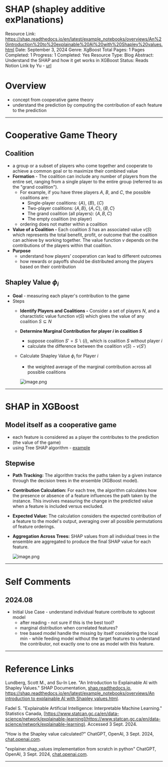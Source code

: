 # SHAP (shapley additive exPlanations)

Resource Link: https://shap.readthedocs.io/en/latest/example_notebooks/overviews/An%20introduction%20to%20explainable%20AI%20with%20Shapley%20values.html
Date: September 3, 2024
Genre: XgBoost
Total Pages: 1
Pages Completed: 1
Progress: 1
Completed: Yes
Resource Type: Blog
Abstract: Understand the SHAP and how it get works in XGBoost
Status: Reads
Notion Link by Yu - [url](https://www.notion.so/SHAP-shapley-additive-exPlanations-673e178d55bf434bbafd79964e858465?pvs=4)

# Overview

- concept from cooperative game theory
- understand the prediction by computing the contribution of each feature to the prediction

---

# Cooperative Game Theory

## Coalition

- a group or a subset of players who come together and cooperate to achieve a common goal or to maximize their combined value
- **Formation** - The coalition can include any number of players from the entire set, ranging from a single player to the entire group (referred to as the "grand coalition").
    - For example, if you have three players $A$, $B$, and $C$, the possible coalitions are:
        - Single-player coalitions: $\{ A\}$, $\{ B\}$, $\{ C\}$
        - Two-player coalitions: $\{ A, B \}$, $\{ A, C \}$, $\{ B, C \}$
        - The grand coalition (all players):  $\{ A, B, C \}$
        - The empty coalition (no player)
    - ordering does not matter within a coalition
- **Value of a Coalition -** Each coalition $S$ has an associated value $v(S)$ which represents the total benefit, profit, or outcome that the coalition can achieve by working together. The value function $v$  depends on the contributions of the players within that coalition.
- **Purpose**
    - understand how players’ cooperation can lead to different outcomes
    - how rewards or payoffs should be distributed among the players based on their contribution

## Shapley Value $\phi_i$

- **Goal** - measuring each player's contribution to the game
- Steps
    - **Identify Players and Coalitions -** Consider a set of players $N$, and a charactistic value function $v(S)$ which gives the value of any coalition $S  \subseteq N$
    - **Determine Marginal Contribution for player $i$ in coalition $S$**
        - suppose coalition $S' = S \backslash \{i\}$, which is coalition $S$ without player $i$
        - calculate the difference between the coalition $v(S) - v(S')$
    - Calculate Shapley Value $\phi_i$ for Player $i$
        - the weighted average of the marginal contribution across all possible coalitions
        
        ![image.png](SHAP%20(shapley%20additive%20exPlanations)%20673e178d55bf434bbafd79964e858465/image.png)
        

---

# SHAP in XGBoost

## Model itself as a cooperative game

- each feature is considered as a player the contributes to the prediction (the value of the game)
- using Tree SHAP algorithm - [example](https://shap.readthedocs.io/en/latest/example_notebooks/tabular_examples/tree_based_models/Basic%20SHAP%20Interaction%20Value%20Example%20in%20XGBoost.html)

## Stepwise

- **Path Tracking:** The algorithm tracks the paths taken by a given instance through the decision trees in the ensemble (XGBoost model).
- **Contribution Calculation:** For each tree, the algorithm calculates how the presence or absence of a feature influences the path taken by the instance. This involves measuring the change in the predicted value when a feature is included versus excluded.
- **Expected Value:** The calculation considers the expected contribution of a feature to the model's output, averaging over all possible permutations of feature orderings.
- **Aggregation Across Trees:** SHAP values from all individual trees in the ensemble are aggregated to produce the final SHAP value for each feature.
    
    ![image.png](SHAP%20(shapley%20additive%20exPlanations)%20673e178d55bf434bbafd79964e858465/image%201.png)


---

# **Self Comments**

## 2024.08

- Initial Use Case - understand individual feature contribute to xgboost model
    - after reading - not sure if this is the best tool?
    - marginal distribution when correlated features?
    - tree based model handle the missing by itself considering the local min - while feeding model without the target features to understand the contributor, not exactly one to one as model with this feature.

---

# **Reference Links**

Lundberg, Scott M., and Su-In Lee. "An Introduction to Explainable AI with Shapley Values." SHAP Documentation, [shap.readthedocs.io](http://shap.readthedocs.io/), [https://shap.readthedocs.io/en/latest/example_notebooks/overviews/An introduction to explainable AI with Shapley values.html](https://shap.readthedocs.io/en/latest/example_notebooks/overviews/An%20introduction%20to%20explainable%20AI%20with%20Shapley%20values.html).

Fadel S. "Explainable Artificial Intelligence: Interpretable Machine Learning." Statistics Canada, [https://www.statcan.gc.ca/en/data-science/network/explainable-learning](https://www.statcan.gc.ca/en/data-science/network/explainable-learning). Accessed 3 Sept. 2024.

"How is the Shapley value calculated?" ChatGPT, OpenAI, 3 Sept. 2024, [chat.openai.com](http://chat.openai.com/).

"explainer.shap_values implementation from scratch in python" ChatGPT, OpenAI, 3 Sept. 2024, [chat.openai.com](http://chat.openai.com/).

---